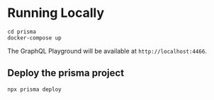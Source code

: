 # Running Locally

```
cd prisma
docker-compose up
```

The GraphQL Playground will be available at `http://localhost:4466`.

## Deploy the prisma project
```
npx prisma deploy
```

